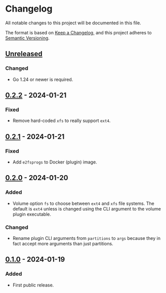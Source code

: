 # Changelog

All notable changes to this project will be documented in this file.

The format is based on [Keep a Changelog](https://keepachangelog.com/en/1.0.0/),
and this project adheres to [Semantic Versioning](https://semver.org/spec/v2.0.0.html).

## [Unreleased]

### Changed

- Go 1.24 or newer is required.

## [0.2.2] - 2024-01-21

### Fixed

- Remove hard-coded `xfs` to really support `ext4`.

## [0.2.1] - 2024-01-21

### Fixed

- Add `e2fsprogs` to Docker (plugin) image.

## [0.2.0] - 2024-01-20

### Added

- Volume option `fs` to choose between `ext4` and `xfs` file systems. The default is
  `ext4` unless is changed using the CLI argument to the volume plugin executable.

### Changed

- Rename plugin CLI arguments from `partitions` to `args` because they in fact accept
  more arguments than just partitions.

## [0.1.0] - 2024-01-19

### Added

- First public release.

[unreleased]: https://gitlab.com/go-benchmark-kvstore/docker-volume-mkfs/-/compare/v0.2.2...main
[0.2.2]: https://gitlab.com/go-benchmark-kvstore/docker-volume-mkfs/-/compare/v0.2.1...v0.2.2
[0.2.1]: https://gitlab.com/go-benchmark-kvstore/docker-volume-mkfs/-/compare/v0.2.0...v0.2.1
[0.2.0]: https://gitlab.com/go-benchmark-kvstore/docker-volume-mkfs/-/compare/v0.1.0...v0.2.0
[0.1.0]: https://gitlab.com/go-benchmark-kvstore/docker-volume-mkfs/-/tags/v0.1.0

<!-- markdownlint-disable-file MD024 -->
